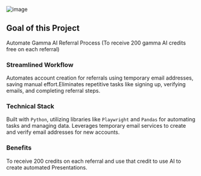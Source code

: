 ![image](https://github.com/aspershupadhyay/Gamma-AI-Free-Credits/assets/106134412/03ef1e51-7ccb-4c02-a311-1345bb87de9d)

## Goal of this Project
Automate Gamma AI Referral Process (To receive 200 gamma AI credits free on each referral) 

### **Streamlined Workflow**
Automates account creation for referrals using temporary email addresses, saving manual effort.Eliminates repetitive tasks like signing up, verifying emails, and completing referral steps.

### **Technical Stack**
Built with ```Python```, utilizing libraries like ```Playwright``` and ```Pandas``` for automating tasks and managing data. Leverages temporary email services to create and verify email addresses for new accounts.

### **Benefits**
To receive 200 credits on each referral and use that credit to use AI to create automated Presentations.
